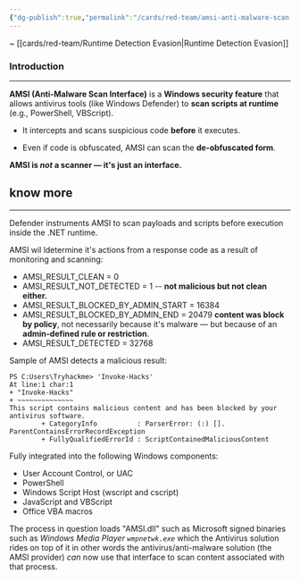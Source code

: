 ```yaml
---
{"dg-publish":true,"permalink":"/cards/red-team/amsi-anti-malware-scan-interface/","tags":["blue-team","concept","red-team/concept"]}
---
```


~ [[cards/red-team/Runtime Detection Evasion\|Runtime Detection Evasion]]
### Introduction
---
**AMSI (Anti-Malware Scan Interface)** is a **Windows security feature** that allows antivirus tools (like Windows Defender) to **scan scripts at runtime** (e.g., PowerShell, VBScript).

- It intercepts and scans suspicious code **before** it executes.
    
- Even if code is obfuscated, AMSI can scan the **de-obfuscated form**.

**AMSI is _not_ a scanner — it's just an interface.**
## know more
---
Defender instruments AMSI to scan payloads and scripts before execution inside the .NET runtime.

AMSI wil ldetermine it's actions from a response code as a result of monitoring and scanning:

- AMSI_RESULT_CLEAN = 0
- AMSI_RESULT_NOT_DETECTED = 1 -- **not malicious but not clean either.**
- AMSI_RESULT_BLOCKED_BY_ADMIN_START = 16384 
- AMSI_RESULT_BLOCKED_BY_ADMIN_END = 20479 **content was block by policy**, not necessarily because it's malware — but because of an **admin-defined rule or restriction**.
- AMSI_RESULT_DETECTED = 32768

Sample of AMSI detects a malicious result:

```shell-session
PS C:Users\Tryhackme> 'Invoke-Hacks'
At line:1 char:1
+ "Invoke-Hacks"
+ ~~~~~~~~~~~~~~
This script contains malicious content and has been blocked by your antivirus software.
		+ CategoryInfo          : ParserError: (:) []. ParentContainsErrorRecordException
		+ FullyQualifiedErrorId : ScriptContainedMaliciousContent
```

Fully integrated into the following Windows components:

- User Account Control, or UAC
- PowerShell
- Windows Script Host (wscript and cscript)
- JavaScript and VBScript
- Office VBA macros

The process in question loads "AMSI.dll" such as Microsoft signed binaries such as _Windows Media Player `wmpnetwk.exe`_ which the Antivirus solution rides on top of it in other words the antivirus/anti-malware solution (the AMSI provider) _can_ now use that interface to scan content associated with that process.